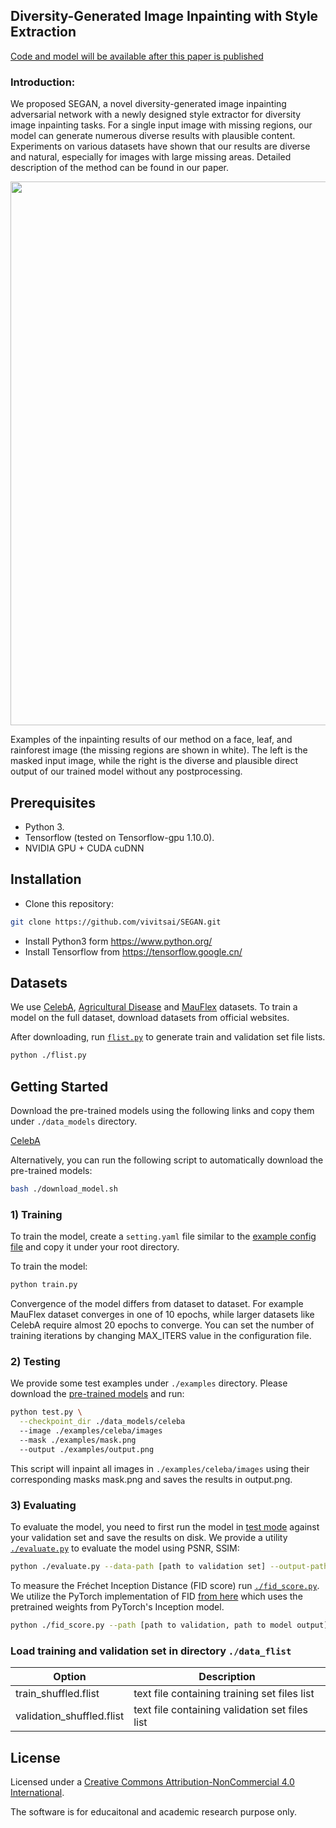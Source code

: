 ## Diversity-Generated Image Inpainting with Style Extraction
[Code and model will be available after this paper is published](#)
### Introduction:
We proposed SEGAN, a novel diversity-generated image inpainting adversarial network with a newly designed style extractor for diversity image inpainting tasks. For a single input image with missing regions, our model can generate numerous diverse results with plausible content. Experiments on various datasets have shown that our results are diverse and natural, especially for images with large missing areas. Detailed description of the method can be found in our paper.
<p align='center'>  
  <img src='https://raw.githubusercontent.com/vivitsai/SEGAN/master/examples/case1.jpg' width='870'/>
</p>
Examples of the inpainting results of our method on a face, leaf, and rainforest image (the missing regions are shown in white). The left is the masked input image, while the right is the diverse and plausible direct output of our trained model without any postprocessing.

## Prerequisites
- Python 3.
- Tensorflow (tested on Tensorflow-gpu 1.10.0).
- NVIDIA GPU + CUDA cuDNN

## Installation
- Clone this repository:
```bash
git clone https://github.com/vivitsai/SEGAN.git
```
- Install Python3 form https://www.python.org/
- Install Tensorflow from https://tensorflow.google.cn/

## Datasets
We use [CelebA](http://mmlab.ie.cuhk.edu.hk/projects/CelebA.html), [Agricultural Disease](#) and [MauFlex](http://didt.inictel-uni.edu.pe/dataset/MauFlex_Dataset.rar,) datasets. To train a model on the full dataset, download datasets from official websites. 

After downloading, run [`flist.py`](flist.py) to generate train and validation set file lists. 
```bash
python ./flist.py
```

## Getting Started
Download the pre-trained models using the following links and copy them under `./data_models` directory.

[CelebA](#)

Alternatively, you can run the following script to automatically download the pre-trained models:
```bash
bash ./download_model.sh
```

### 1) Training
To train the model, create a `setting.yaml` file similar to the [example config file](https://github.com/vivitsai/SEGAN/blob/master/setting.yml.example) and copy it under your root directory. 

To train the model:
```bash
python train.py
```

Convergence of the model differs from dataset to dataset. For example MauFlex dataset converges in one of 10 epochs, while larger datasets like CelebA require almost 20 epochs to converge. You can set the number of training iterations by changing MAX_ITERS value in the configuration file.

### 2) Testing

We provide some test examples under `./examples` directory. Please download the [pre-trained models](#getting-started) and run:
```bash
python test.py \
  --checkpoint_dir ./data_models/celeba 
  --image ./examples/celeba/images 
  --mask ./examples/mask.png
  --output ./examples/output.png
```
This script will inpaint all images in `./examples/celeba/images` using their corresponding masks mask.png and saves the results in output.png. 

### 3) Evaluating
To evaluate the model, you need to first run the model in [test mode](#testing) against your validation set and save the results on disk. We provide a utility [`./evaluate.py`](evaluate.py) to evaluate the model using PSNR, SSIM:

```bash
python ./evaluate.py --data-path [path to validation set] --output-path [path to model output]
```

To measure the Fréchet Inception Distance (FID score) run [`./fid_score.py`](fid_score.py). We utilize the PyTorch implementation of FID [from here](https://github.com/mseitzer/pytorch-fid) which uses the pretrained weights from PyTorch's Inception model.

```bash
python ./fid_score.py --path [path to validation, path to model output] --gpu [GPU id to use]
```


### Load training and validation set in directory `./data_flist`


Option          | Description
----------------| -----------
train_shuffled.flist            | text file containing training set files list
validation_shuffled.flist       | text file containing validation set files list



## License
Licensed under a [Creative Commons Attribution-NonCommercial 4.0 International](https://creativecommons.org/licenses/by-nc/4.0/).

The software is for educaitonal and academic research purpose only.
